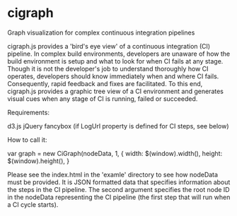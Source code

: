 cigraph
=======

Graph visualization for complex continuous integration pipelines

cigraph.js provides a 'bird's eye view' of a continuous integration (CI) pipeline.  In complex build environments, developers are unaware of how the build environment is setup and what to look for when CI fails at any stage.  Though it is not the developer's job to understand thoroughly how CI operates, developers should know immediately when and where CI fails.  Consequently, rapid feedback and fixes are facilitated.  To this end, cigraph.js provides a graphic tree view of a CI environment and generates visual cues when any stage of CI is running, failed or succeeded.

Requirements:

d3.js
jQuery
fancybox (if LogUrl property is defined for CI steps, see below)

How to call it:

var graph = new CiGraph(nodeData,
                        1,
                        {
                          width: $(window).width(),
                          height: $(window).height(),
                        }
                        
Please see the index.html in the 'examle' directory to see how nodeData must be provided.  It is JSON formatted data that specifies information about the steps in the CI pipeline.  The second argument specifies the root node ID in the nodeData representing the CI pipeline (the first step that will run when a CI cycle starts).

